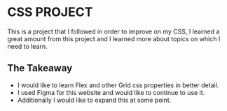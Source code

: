 # CSS PROJECT
This is a project that I followed in order to improve on my CSS, I learned a great amount from this project and I learned more about topics on which I need to learn. 

## The Takeaway
* I would like to learn Flex and other Grid css properties in better detail.
* I used Figma for this website and would like to continue to use it.
* Additionally I would like to expand this at some point.
